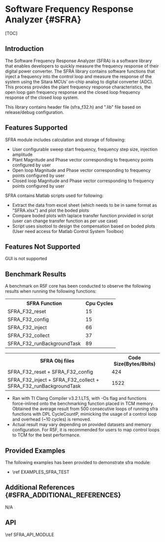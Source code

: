 # Software Frequency Response Analyzer {#SFRA}

[TOC]

## Introduction

The Software Frequency Response Analyzer (SFRA) is a software library that enables developers to
quickly measure the frequency response of their digital power converter. The SFRA library contains
software functions that inject a frequency into the control loop and measure the response of the system
using the Sitara MCUs’ on-chip analog to digital converter (ADC). This process provides the plant
frequency response characteristics, the open loop gain frequency response and the closed loop frequency
response of the closed loop system. 

This library contains header file (sfra_f32.h) and ".lib" file based on release/debug configuration.

## Features Supported

SFRA module includes calculation and storage of following:

- User configurable sweep start frequency, frequency step size, injection amplitude
- Plant Magnitude and Phase vector corresponding to frequency points configured by user
- Open loop Magnitude and Phase vector corresponding to frequency points configured by user
- Closed loop Magnitude and Phase vector corresponding to frequency points configured by user

SFRA contains Matlab scripts used for following:

- Extract the data from excel sheet (which needs to be in same format as "SFRA.xlsx") and plot the boded plots
- Compare boded plots with laplace transfer function provided in script (user can change transfer function as per use case)
- Script uses sisotool to design the compensation based on boded plots (User need access for Matlab Control System Toolbox)
## Features Not Supported

GUI is not supported

## Benchmark Results

A benchmark on R5F core has been conducted to observe the following results when running the following functions:

<table>
<tr>
    <th>SFRA Function
    <th>Cpu Cycles
<tr>
    <td>SFRA_F32_reset</td>
    <td>15</td>
</tr>
<tr>
    <td>SFRA_F32_config</td>
    <td>15</td>
</tr>
<tr>
    <td>SFRA_F32_inject</td>
    <td>66</td>
</tr>
<tr>
    <td>SFRA_F32_collect</td>
    <td>37</td>
</tr>
<tr>
    <td>SFRA_F32_runBackgroundTask</td>
    <td>89</td>
</tr>
</table>

<table>
<tr>
    <th>SFRA Obj files
    <th>Code Size(Bytes/8bits)
<tr>
    <td>SFRA_F32_reset + SFRA_F32_config</td>
    <td>424</td>
</tr>
<tr>
    <td>SFRA_F32_inject + SFRA_F32_collect + SFRA_F32_runBackgroundTask</td>
    <td>1522</td>
</tr>
</table>

- Ran with TI Clang Compiler v3.2.1.LTS, with -Os flag and functions force-inlined onto the benchmarking function placed in TCM memory. Obtained the average result from 500 consecutive loops of running sfra functions with DPL CycleCountP, mimicking the usage of a control loop and overhead (~10 cycles) is removed.
- Actual result may vary depending on provided datasets and memory configuration. For R5F, it is recommended for users to map control loops to TCM for the best performance.
## Provided Examples 

The following examples has been provided to demonstrate sfra module:

- \ref EXAMPLES_SFRA_TEST

## Additional References {#SFRA_ADDITIONAL_REFERENCES}

N/A

## API

\ref SFRA_API_MODULE

